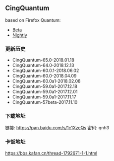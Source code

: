 ## CingQuantum

based on Firefox Quantum: 
- [Beta](https://www.mozilla.org/en-US/firefox/beta/all/)
- [Nightly](https://www.mozilla.org/en-US/firefox/nightly/all/)

### 更新历史
 - CingQuantum-65.0-2018.01.18
 - CingQuantum-64.0-2018.12.13
 - CingQuantum-60.0.1-2018.06.02
 - CingQuantum-60.0-2018.04.09
 - CingQuantum-60.0a1-2018.02.08
 - CingQuantum-59.0a1-2017.12.18
 - CingQuantum-59.0a1-2017.12.01
 - CingQuantum-59.0a1-2017.11.17
 - CingQuantum-57beta-2017.11.10
 
### 下载地址
链接: https://pan.baidu.com/s/1c1XzeQs 密码: qnh3

### 卡饭地址
https://bbs.kafan.cn/thread-1792671-1-1.html
